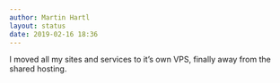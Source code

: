 ```yaml
---
author: Martin Hartl
layout: status
date: 2019-02-16 18:36
---
```

I moved all my sites and services to it’s own VPS, finally away from the shared hosting.